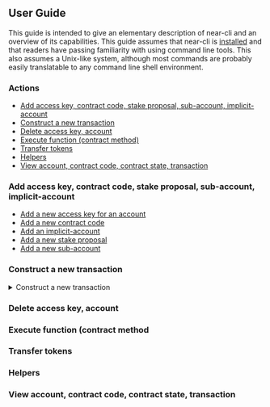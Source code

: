 ## User Guide

This guide is intended to give an elementary description of near-cli and an
overview of its capabilities. This guide assumes that near-cli is
[installed](README.md#installation)
and that readers have passing familiarity with using command line tools. This
also assumes a Unix-like system, although most commands are probably easily
translatable to any command line shell environment.

### Actions

* [Add access key, contract code, stake proposal, sub-account, implicit-account](#add)
* [Construct a new transaction](#construct-transaction)
* [Delete access key, account](#delete)
* [Execute function (contract method)](#execute)
* [Transfer tokens](#transfer)
* [Helpers](#helpers)
* [View account, contract code, contract state, transaction](#view)


### Add access key, contract code, stake proposal, sub-account, implicit-account

* [Add a new access key for an account](#add-access-key)
* [Add a new contract code](#add-contract-code)
* [Add an implicit-account](#add-implicit-account)
* [Add a new stake proposal](#add-stake-proposal)
* [Add a new sub-account](#add-sub-account)


### Construct a new transaction

<details><summary>Construct a new transaction</summary>
<p>

</p><pre><code>[![asciicast](https://asciinema.org/a/9kuNItY3K5ee116ReSvrOnb4R.png)](https://asciinema.org/a/9kuNItY3K5ee116ReSvrOnb4R?t=1&speed=2)
</code></pre>
<p></p>
</details>


### Delete access key, account


### Execute function (contract method



### Transfer tokens



### Helpers



### View account, contract code, contract state, transaction


